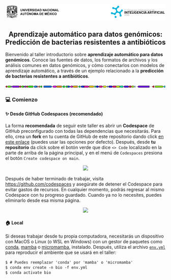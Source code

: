 <p align="center">
  <a href="https://iacongreso.unam.mx">
    <img src="assets/header.png">
  </a>
</p>

<h2 align="center">
  Aprendizaje automático para datos genómicos:<br/>
  Predicción de bacterias resistentes a antibióticos
</h2>

Bienvenido al taller introductorio sobre **aprendizaje automático para datos genómicos**. Conoce las fuentes de datos, los formatos de archivos y los análisis comunes en datos genómicos, y cómo conectarlos con modelos de aprendizaje automático, a través de un ejemplo relacionado a la **predicción de bacterias resistentes a antibióticos**.

<p align="center">
  <a href="https://antismash-db.secondarymetabolites.org/output/GCF_000007265.1/index.html#r1c2">
    <img src="assets/cluster.png">
  </a>
</p>

### :computer: Comienzo

#### :sparkles: Desde GitHub Codespaces (recomendado)

La forma **recomendada** de seguir este taller es abrir un **Codespace** de
GitHub preconfigurado con todas las dependencias que necesitarás. Para
ello, crea un **fork** en tu cuenta de GitHub de este repositorio dando click
[en este enlace](https://github.com/aapashkov/biotaller2025/fork) (puedes usar
las opciones por defecto). Después, desde **tu repositorio** da click sobre el
botón verde que dice `<> Code` localizado en la parte de arriba de la página
principal, y en el menú de `Codespaces` presiona el botón
`Create codespace on main`.

<p align="center">
  <img width="400px" src="https://docs.github.com/assets/cb-49943/mw-1440/images/help/codespaces/who-will-pay.webp">
</p>

Después de haber terminado de trabajar, visita https://github.com/codespaces y
asegúrate de detener el Codespace para evitar gastos de recursos. En cualquier
momento, podrás regresar al mismo Codespace con tu progreso guardado. Cuando ya
no lo necesites, puedes eliminarlo desde esa misma página.

<p align="center">
  <img src="https://docs.github.com/assets/cb-89126/mw-1440/images/help/codespaces/delete-codespace.webp">
</p>

#### :house: Local

Si deseas trabajar desde tu propia computadora, necesitarás un dispositivo con
MacOS o Linux (o WSL en Windows) con un gestor de paquetes como
[conda](https://docs.conda.io/projects/conda/en/latest/user-guide/install/index.html), [mamba](https://mamba.readthedocs.io/en/latest/installation/mamba-installation.html) o
[micromamba](https://mamba.readthedocs.io/en/latest/installation/micromamba-installation.html), instalado. Después, utiliza el archivo [`env.yml`](/env.yml) para
reproducir el ambiente que se usará en el taller:

```shell
$ # Puedes reemplazar 'conda' por 'mamba' o 'micromamba'
$ conda env create -n bio -f env.yml
$ conda activate bio
```
